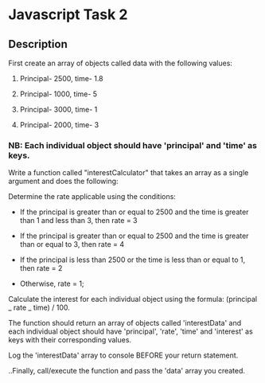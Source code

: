# Javascript Task 2

## Description

First create an array of objects called data with the following values:

1. Principal- 2500, time- 1.8

2. Principal- 1000, time- 5

3. Principal- 3000, time- 1

4. Principal- 2000, time- 3

### NB: Each individual object should have 'principal' and 'time' as keys.

Write a function called "interestCalculator" that takes an array as a single argument and does the following:

Determine the rate applicable using the conditions:

- If the principal is greater than or equal to 2500 and the time is greater than 1 and less than 3, then rate = 3

- If the principal is greater than or equal to 2500 and the time is greater than or equal to 3, then rate = 4

- If the principal is less than 2500 or the time is less than or equal to 1, then rate = 2

- Otherwise, rate = 1;

Calculate the interest for each individual object using the formula: (principal _ rate _ time) / 100.

The function should return an array of objects called 'interestData' and each individual object should have 'principal', 'rate', 'time' and 'interest' as keys with their corresponding values.

Log the 'interestData' array to console BEFORE your return statement.

..Finally, call/execute the function and pass the 'data' array you created.

